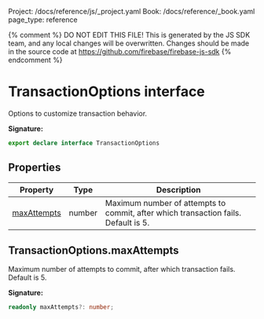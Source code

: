 Project: /docs/reference/js/_project.yaml
Book: /docs/reference/_book.yaml
page_type: reference

{% comment %}
DO NOT EDIT THIS FILE!
This is generated by the JS SDK team, and any local changes will be
overwritten. Changes should be made in the source code at
https://github.com/firebase/firebase-js-sdk
{% endcomment %}

# TransactionOptions interface
Options to customize transaction behavior.

<b>Signature:</b>

```typescript
export declare interface TransactionOptions 
```

## Properties

|  Property | Type | Description |
|  --- | --- | --- |
|  [maxAttempts](./firestore_.transactionoptions.md#transactionoptionsmaxattempts) | number | Maximum number of attempts to commit, after which transaction fails. Default is 5. |

## TransactionOptions.maxAttempts

Maximum number of attempts to commit, after which transaction fails. Default is 5.

<b>Signature:</b>

```typescript
readonly maxAttempts?: number;
```
